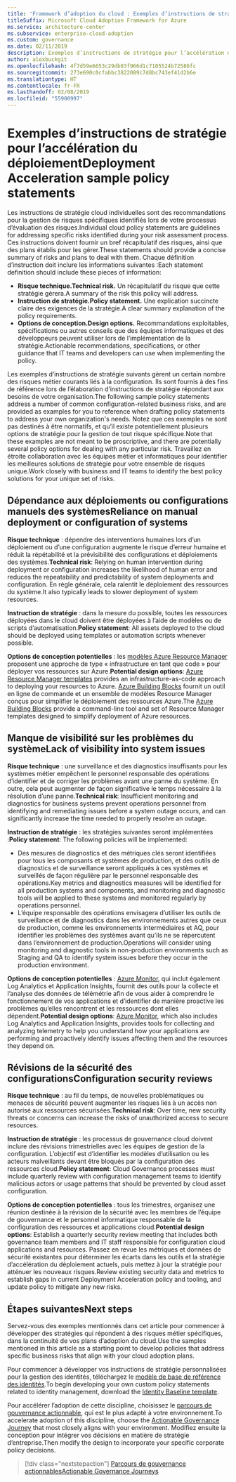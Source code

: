 ```yaml
---
title: 'Framework d’adoption du cloud : Exemples d’instructions de stratégie pour l’accélération du déploiement'
titleSuffix: Microsoft Cloud Adoption Framework for Azure
ms.service: architecture-center
ms.subservice: enterprise-cloud-adoption
ms.custom: governance
ms.date: 02/11/2019
description: Exemples d’instructions de stratégie pour l’accélération du déploiement
author: alexbuckgit
ms.openlocfilehash: 4f7d59e6653c29db03f966d1c7105524b72586fc
ms.sourcegitcommit: 273e690c0cfabbc3822089c7d8bc743ef41d2b6e
ms.translationtype: HT
ms.contentlocale: fr-FR
ms.lasthandoff: 02/08/2019
ms.locfileid: "55900997"
---
```

# <a name="deployment-acceleration-sample-policy-statements"></a><span data-ttu-id="7daa6-103">Exemples d’instructions de stratégie pour l’accélération du déploiement</span><span class="sxs-lookup"><span data-stu-id="7daa6-103">Deployment Acceleration sample policy statements</span></span>

<span data-ttu-id="7daa6-104">Les instructions de stratégie cloud individuelles sont des recommandations pour la gestion de risques spécifiques identifiés lors de votre processus d’évaluation des risques.</span><span class="sxs-lookup"><span data-stu-id="7daa6-104">Individual cloud policy statements are guidelines for addressing specific risks identified during your risk assessment process.</span></span> <span data-ttu-id="7daa6-105">Ces instructions doivent fournir un bref récapitulatif des risques, ainsi que des plans établis pour les gérer.</span><span class="sxs-lookup"><span data-stu-id="7daa6-105">These statements should provide a concise summary of risks and plans to deal with them.</span></span> <span data-ttu-id="7daa6-106">Chaque définition d’instruction doit inclure les informations suivantes :</span><span class="sxs-lookup"><span data-stu-id="7daa6-106">Each statement definition should include these pieces of information:</span></span>

- <span data-ttu-id="7daa6-107">**Risque technique.**</span><span class="sxs-lookup"><span data-stu-id="7daa6-107">**Technical risk.**</span></span> <span data-ttu-id="7daa6-108">Un récapitulatif du risque que cette stratégie gérera.</span><span class="sxs-lookup"><span data-stu-id="7daa6-108">A summary of the risk this policy will address.</span></span>
- <span data-ttu-id="7daa6-109">**Instruction de stratégie.**</span><span class="sxs-lookup"><span data-stu-id="7daa6-109">**Policy statement.**</span></span> <span data-ttu-id="7daa6-110">Une explication succincte claire des exigences de la stratégie.</span><span class="sxs-lookup"><span data-stu-id="7daa6-110">A clear summary explanation of the policy requirements.</span></span>
- <span data-ttu-id="7daa6-111">**Options de conception.**</span><span class="sxs-lookup"><span data-stu-id="7daa6-111">**Design options.**</span></span> <span data-ttu-id="7daa6-112">Recommandations exploitables, spécifications ou autres conseils que des équipes informatiques et des développeurs peuvent utiliser lors de l’implémentation de la stratégie.</span><span class="sxs-lookup"><span data-stu-id="7daa6-112">Actionable recommendations, specifications, or other guidance that IT teams and developers can use when implementing the policy.</span></span>

<span data-ttu-id="7daa6-113">Les exemples d’instructions de stratégie suivants gèrent un certain nombre des risques métier courants liés à la configuration. Ils sont fournis à des fins de référence lors de l’élaboration d’instructions de stratégie répondant aux besoins de votre organisation.</span><span class="sxs-lookup"><span data-stu-id="7daa6-113">The following sample policy statements address a number of common configuration-related business risks, and are provided as examples for you to reference when drafting policy statements to address your own organization's needs.</span></span> <span data-ttu-id="7daa6-114">Notez que ces exemples ne sont pas destinés à être normatifs, et qu’il existe potentiellement plusieurs options de stratégie pour la gestion de tout risque spécifique.</span><span class="sxs-lookup"><span data-stu-id="7daa6-114">Note that these examples are not meant to be proscriptive, and there are potentially several policy options for dealing with any particular risk.</span></span> <span data-ttu-id="7daa6-115">Travaillez en étroite collaboration avec les équipes métier et informatiques pour identifier les meilleures solutions de stratégie pour votre ensemble de risques unique.</span><span class="sxs-lookup"><span data-stu-id="7daa6-115">Work closely with business and IT teams to identify the best policy solutions for your unique set of risks.</span></span>

## <a name="reliance-on-manual-deployment-or-configuration-of-systems"></a><span data-ttu-id="7daa6-116">Dépendance aux déploiements ou configurations manuels des systèmes</span><span class="sxs-lookup"><span data-stu-id="7daa6-116">Reliance on manual deployment or configuration of systems</span></span>

<span data-ttu-id="7daa6-117">**Risque technique** : dépendre des interventions humaines lors d’un déploiement ou d’une configuration augmente le risque d’erreur humaine et réduit la répétabilité et la prévisibilité des configurations et déploiements des systèmes.</span><span class="sxs-lookup"><span data-stu-id="7daa6-117">**Technical risk**: Relying on human intervention during deployment or configuration increases the likelihood of human error and reduces the repeatability and predictability of system deployments and configuration.</span></span> <span data-ttu-id="7daa6-118">En règle générale, cela ralentit le déploiement des ressources du système.</span><span class="sxs-lookup"><span data-stu-id="7daa6-118">It also typically leads to slower deployment of system resources.</span></span>

<span data-ttu-id="7daa6-119">**Instruction de stratégie** : dans la mesure du possible, toutes les ressources déployées dans le cloud doivent être déployées à l’aide de modèles ou de scripts d’automatisation.</span><span class="sxs-lookup"><span data-stu-id="7daa6-119">**Policy statement**: All assets deployed to the cloud should be deployed using templates or automation scripts whenever possible.</span></span>

<span data-ttu-id="7daa6-120">**Options de conception potentielles** : les [modèles Azure Resource Manager](/azure/azure-resource-manager/resource-group-overview#template-deployment) proposent une approche de type « infrastructure en tant que code » pour déployer vos ressources sur Azure.</span><span class="sxs-lookup"><span data-stu-id="7daa6-120">**Potential design options**: [Azure Resource Manager templates](/azure/azure-resource-manager/resource-group-overview#template-deployment) provides an infrastructure-as-code approach to deploying your resources to Azure.</span></span> <span data-ttu-id="7daa6-121">[Azure Building Blocks](https://github.com/mspnp/template-building-blocks/wiki) fournit un outil en ligne de commande et un ensemble de modèles Resource Manager conçus pour simplifier le déploiement des ressources Azure.</span><span class="sxs-lookup"><span data-stu-id="7daa6-121">The [Azure Building Blocks](https://github.com/mspnp/template-building-blocks/wiki) provide a command-line tool and set of Resource Manager templates designed to simplify deployment of Azure resources.</span></span>

## <a name="lack-of-visibility-into-system-issues"></a><span data-ttu-id="7daa6-122">Manque de visibilité sur les problèmes du système</span><span class="sxs-lookup"><span data-stu-id="7daa6-122">Lack of visibility into system issues</span></span>

<span data-ttu-id="7daa6-123">**Risque technique** : une surveillance et des diagnostics insuffisants pour les systèmes métier empêchent le personnel responsable des opérations d’identifier et de corriger les problèmes avant une panne du système. En outre, cela peut augmenter de façon significative le temps nécessaire à la résolution d’une panne.</span><span class="sxs-lookup"><span data-stu-id="7daa6-123">**Technical risk**: Insufficient monitoring and diagnostics for business systems prevent operations personnel from identifying and remediating issues before a system outage occurs, and can significantly increase the time needed to properly resolve an outage.</span></span>

<span data-ttu-id="7daa6-124">**Instruction de stratégie** : les stratégies suivantes seront implémentées :</span><span class="sxs-lookup"><span data-stu-id="7daa6-124">**Policy statement**: The following policies will be implemented:</span></span>

- <span data-ttu-id="7daa6-125">Des mesures de diagnostics et des métriques clés seront identifiées pour tous les composants et systèmes de production, et des outils de diagnostics et de surveillance seront appliqués à ces systèmes et surveillés de façon régulière par le personnel responsable des opérations.</span><span class="sxs-lookup"><span data-stu-id="7daa6-125">Key metrics and diagnostics measures will be identified for all production systems and components, and monitoring and diagnostic tools will be applied to these systems and monitored regularly by operations personnel.</span></span>
- <span data-ttu-id="7daa6-126">L’équipe responsable des opérations envisagera d’utiliser les outils de surveillance et de diagnostics dans les environnements autres que ceux de production, comme les environnements intermédiaires et AQ, pour identifier les problèmes des systèmes avant qu’ils ne se répercutent dans l’environnement de production.</span><span class="sxs-lookup"><span data-stu-id="7daa6-126">Operations will consider using monitoring and diagnostic tools in non-production environments such as Staging and QA to identify system issues before they occur in the production environment.</span></span>

<span data-ttu-id="7daa6-127">**Options de conception potentielles** : [Azure Monitor](/azure/azure-monitor/), qui inclut également Log Analytics et Application Insights, fournit des outils pour la collecte et l’analyse des données de télémétrie afin de vous aider à comprendre le fonctionnement de vos applications et d’identifier de manière proactive les problèmes qu’elles rencontrent et les ressources dont elles dépendent.</span><span class="sxs-lookup"><span data-stu-id="7daa6-127">**Potential design options**: [Azure Monitor](/azure/azure-monitor/), which also includes Log Analytics and Application Insights, provides tools for collecting and analyzing telemetry to help you understand how your applications are performing and proactively identify issues affecting them and the resources they depend on.</span></span>

## <a name="configuration-security-reviews"></a><span data-ttu-id="7daa6-128">Révisions de la sécurité des configurations</span><span class="sxs-lookup"><span data-stu-id="7daa6-128">Configuration security reviews</span></span>

<span data-ttu-id="7daa6-129">**Risque technique** : au fil du temps, de nouvelles problématiques ou menaces de sécurité peuvent augmenter les risques liés à un accès non autorisé aux ressources sécurisées.</span><span class="sxs-lookup"><span data-stu-id="7daa6-129">**Technical risk**: Over time, new security threats or concerns can increase the risks of unauthorized access to secure resources.</span></span>

<span data-ttu-id="7daa6-130">**Instruction de stratégie** : les processus de gouvernance cloud doivent inclure des révisions trimestrielles avec les équipes de gestion de la configuration. L’objectif est d’identifier les modèles d’utilisation ou les acteurs malveillants devant être bloqués par la configuration des ressources cloud.</span><span class="sxs-lookup"><span data-stu-id="7daa6-130">**Policy statement**: Cloud Governance processes must include quarterly review with configuration management teams to identify malicious actors or usage patterns that should be prevented by cloud asset configuration.</span></span>

<span data-ttu-id="7daa6-131">**Options de conception potentielles** : tous les trimestres, organisez une réunion destinée à la révision de la sécurité avec les membres de l’équipe de gouvernance et le personnel informatique responsable de la configuration des ressources et applications cloud.</span><span class="sxs-lookup"><span data-stu-id="7daa6-131">**Potential design options**: Establish a quarterly security review meeting that includes both governance team members and IT staff responsible for configuration cloud applications and resources.</span></span> <span data-ttu-id="7daa6-132">Passez en revue les métriques et données de sécurité existantes pour déterminer les écarts dans les outils et la stratégie d’accélération du déploiement actuels, puis mettez à jour la stratégie pour atténuer les nouveaux risques.</span><span class="sxs-lookup"><span data-stu-id="7daa6-132">Review existing security data and metrics to establish gaps in current Deployment Acceleration policy and tooling, and update policy to mitigate any new risks.</span></span>

## <a name="next-steps"></a><span data-ttu-id="7daa6-133">Étapes suivantes</span><span class="sxs-lookup"><span data-stu-id="7daa6-133">Next steps</span></span>

<span data-ttu-id="7daa6-134">Servez-vous des exemples mentionnés dans cet article pour commencer à développer des stratégies qui répondent à des risques métier spécifiques, dans la continuité de vos plans d’adoption du cloud.</span><span class="sxs-lookup"><span data-stu-id="7daa6-134">Use the samples mentioned in this article as a starting point to develop policies that address specific business risks that align with your cloud adoption plans.</span></span>

<span data-ttu-id="7daa6-135">Pour commencer à développer vos instructions de stratégie personnalisées pour la gestion des identités, téléchargez le [modèle de base de référence des identités](template.md).</span><span class="sxs-lookup"><span data-stu-id="7daa6-135">To begin developing your own custom policy statements related to identity management, download the [Identity Baseline template](template.md).</span></span>

<span data-ttu-id="7daa6-136">Pour accélérer l’adoption de cette discipline, choisissez le [parcours de gouvernance actionnable](../journeys/overview.md), qui est le plus adapté à votre environnement.</span><span class="sxs-lookup"><span data-stu-id="7daa6-136">To accelerate adoption of this discipline, choose the [Actionable Governance Journey](../journeys/overview.md) that most closely aligns with your environment.</span></span> <span data-ttu-id="7daa6-137">Modifiez ensuite la conception pour intégrer vos décisions en matière de stratégie d’entreprise.</span><span class="sxs-lookup"><span data-stu-id="7daa6-137">Then modify the design to incorporate your specific corporate policy decisions.</span></span>

> [!div class="nextstepaction"]
> [<span data-ttu-id="7daa6-138">Parcours de gouvernance actionnables</span><span class="sxs-lookup"><span data-stu-id="7daa6-138">Actionable Governance Journeys</span></span>](../journeys/overview.md)